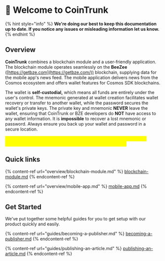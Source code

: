 # 👋 Welcome to CoinTrunk

{% hint style="info" %}
**We're doing our best to keep this documentation up to date. If you notice any issues or misleading information let us know.**
{% endhint %}

## Overview

**CoinTrunk** combines a blockchain module and a user-friendly application. The blockchain module operates seamlessly on the **BeeZee** ([https://getbze.com](https://getbze.com/)) blockchain, supplying data for the mobile app's news feed. The mobile application delivers news from the Cosmos ecosystem and offers wallet features for Cosmos SDK blockchains.

The wallet is **self-custodial,** which means all funds are entirely under the user's control. The mnemonic generated at wallet creation facilitates wallet recovery or transfer to another wallet, while the password secures the wallet's private keys. The private key and mnemonic **NEVER** leave the wallet, ensuring that CoinTrunk or BZE developers do **NOT** have access to any wallet information. It is **impossible** to recover a lost mnemonic or password. Always ensure you back up your wallet and password in a secure location.

<mark style="color:yellow;">**No representative from our team will ever ask for your private keys, mnemonic, password, or funds under any circumstances!**</mark>

## Quick links

{% content-ref url="overview/blockchain-module.md" %}
[blockchain-module.md](overview/blockchain-module.md)
{% endcontent-ref %}

{% content-ref url="overview/mobile-app.md" %}
[mobile-app.md](overview/mobile-app.md)
{% endcontent-ref %}

## Get Started

We've put together some helpful guides for you to get setup with our product quickly and easily.

{% content-ref url="guides/becoming-a-publisher.md" %}
[becoming-a-publisher.md](guides/becoming-a-publisher.md)
{% endcontent-ref %}

{% content-ref url="guides/publishing-an-article.md" %}
[publishing-an-article.md](guides/publishing-an-article.md)
{% endcontent-ref %}

